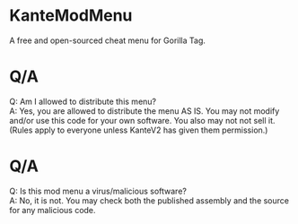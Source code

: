 # KanteModMenu
A free and open-sourced cheat menu for Gorilla Tag.


# Q/A
Q: Am I allowed to distribute this menu?                                                                                                                                  
A: Yes, you are allowed to distribute the menu AS IS. You may not modify and/or use this code for your own software. You also may not not sell it. 
(Rules apply to everyone unless KanteV2 has given them permission.)

# Q/A
Q: Is this mod menu a virus/malicious software?                                                                                                                                                                     
A: No, it is not. You may check both the published assembly and the source for any malicious code.
